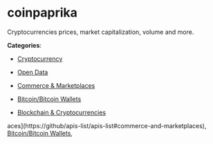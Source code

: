 # coinpaprika


Cryptocurrencies prices, market capitalization, volume and more.



**Categories**:

- [Cryptocurrency](https://github.com/apis-list/apis-list#cryptocurrency)

- [Open Data](https://github.com/apis-list/apis-list#open-data)

- [Commerce & Marketplaces](https://github.com/apis-list/apis-list#commerce-and-marketplaces)

- [Bitcoin/Bitcoin Wallets](https://github.com/apis-list/apis-list#bitcoin-bitcoin-wallets)

- [Blockchain & Cryptocurrencies](https://github.com/apis-list/apis-list#blockchain-and-cryptocurrencies)



aces](https://github/apis-list/apis-list#commerce-and-marketplaces), [Bitcoin/Bitcoin Wallets](https://github/apis-list/apis-list#bitcoin-bitcoin-wallets),


